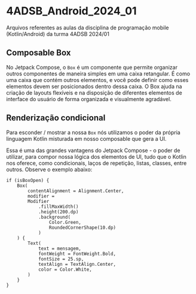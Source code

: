 # 4ADSB_Android_2024_01
Arquivos referentes as aulas da disciplina de programação mobile (Kotlin/Android) da turma 4ADSB 2024/01 

## Composable Box
No Jetpack Compose, o `Box` é um componente que permite organizar outros componentes de maneira simples em uma caixa retangular. É como uma caixa que contém outros elementos, e você pode definir como esses elementos devem ser posicionados dentro dessa caixa. O Box ajuda na criação de layouts flexíveis e na disposição de diferentes elementos de interface do usuário de forma organizada e visualmente agradável.

## Renderização condicional
Para esconder / mostrar a nossa `Box` nós utilizamos o poder da própria linguagem Kotlin misturada em nosso composable que gera a UI. 

Essa é uma das grandes vantagens do Jetpack Compose - o poder de utilizar, para compor nossa lógica dos elementos de UI, tudo que o Kotlin nos oferece, como condicionais, laços de repetição, listas, classes, entre outros. Observe o exemplo abaixo:

```
if (isBoxOpen) {
    Box(
        contentAlignment = Alignment.Center,
        modifier =
        Modifier
            .fillMaxWidth()
            .height(200.dp)
            .background(
                Color.Green,
                RoundedCornerShape(10.dp)
            )
    ) {
        Text(
            text = mensagem,
            fontWeight = FontWeight.Bold,
            fontSize = 25.sp,
            textAlign = TextAlign.Center,
            color = Color.White,
        )
    }
}
```